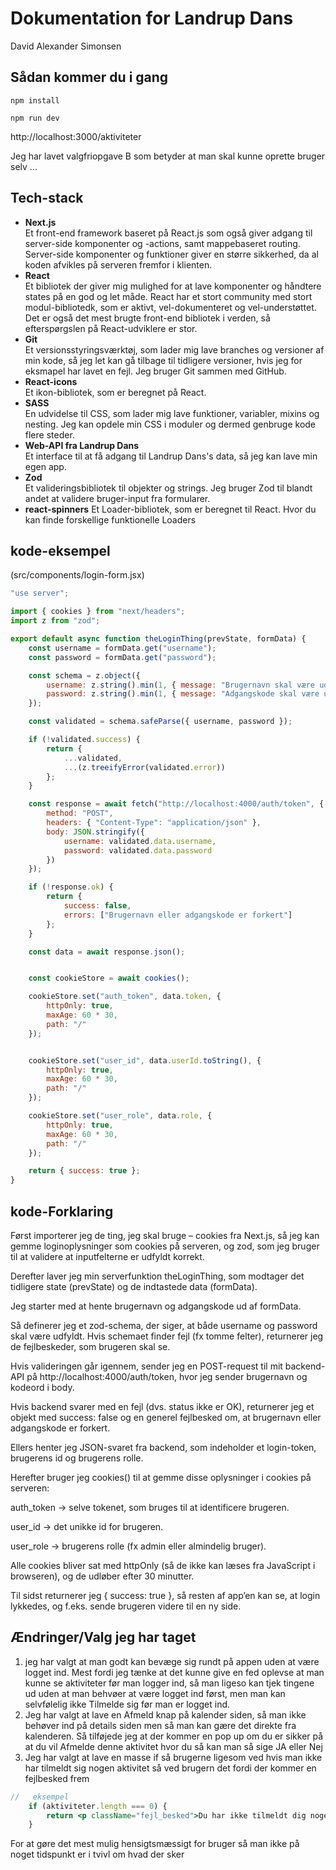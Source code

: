 # Dokumentation for Landrup Dans
David Alexander Simonsen


## Sådan kommer du i gang
`npm install`

`npm run dev`

http://localhost:3000/aktiviteter

Jeg har lavet valgfriopgave B som betyder at man skal kunne oprette bruger selv 
...


## Tech-stack
* **Next.js**  
Et front-end framework baseret på React.js som også giver adgang til server-side komponenter og -actions, samt mappebaseret routing. Server-side komponenter og funktioner giver en større sikkerhed, da al koden afvikles på serveren fremfor i klienten.
* **React**  
Et bibliotek der giver mig mulighed for at lave komponenter og håndtere states på en god og let måde. React har et stort community med stort modul-bibliotedk, som er aktivt, vel-dokumenteret og  vel-understøttet. Det er også det mest brugte front-end bibliotek i verden, så efterspørgslen på React-udviklere er stor. 
* **Git**  
Et versionsstyringsværktøj, som lader mig lave branches og versioner af min kode, så jeg let kan gå tilbage til tidligere versioner, hvis jeg for eksmapel har lavet en fejl. Jeg bruger Git sammen med GitHub.
* **React-icons**  
Et ikon-bibliotek, som er beregnet på React. 
* **SASS**  
En udvidelse til CSS, som lader mig lave funktioner, variabler, mixins og nesting. Jeg kan opdele min CSS i moduler og dermed genbruge kode flere steder.
* **Web-API fra Landrup Dans**  
Et interface til at få adgang til Landrup Dans's data, så jeg kan lave min egen app.
* **Zod**  
Et valideringsbibliotek til objekter og strings. Jeg bruger Zod til blandt andet at validere bruger-input fra formularer.
* **react-spinners**
Et Loader-bibliotek, som er beregnet til React. Hvor du kan finde forskellige funktionelle Loaders 


## kode-eksempel
(src/components/login-form.jsx)
```jsx
"use server";

import { cookies } from "next/headers";
import z from "zod";

export default async function theLoginThing(prevState, formData) {
    const username = formData.get("username");
    const password = formData.get("password");

    const schema = z.object({
        username: z.string().min(1, { message: "Brugernavn skal være udfyldt" }),
        password: z.string().min(1, { message: "Adgangskode skal være udfyldt" })
    });

    const validated = schema.safeParse({ username, password });

    if (!validated.success) {
        return {
            ...validated,
            ...(z.treeifyError(validated.error))
        };
    }

    const response = await fetch("http://localhost:4000/auth/token", {
        method: "POST",
        headers: { "Content-Type": "application/json" },
        body: JSON.stringify({
            username: validated.data.username,
            password: validated.data.password
        })
    });

    if (!response.ok) {
        return {
            success: false,
            errors: ["Brugernavn eller adgangskode er forkert"]
        };
    }

    const data = await response.json();


    const cookieStore = await cookies();

    cookieStore.set("auth_token", data.token, {
        httpOnly: true,
        maxAge: 60 * 30,
        path: "/"
    });


    cookieStore.set("user_id", data.userId.toString(), {
        httpOnly: true,
        maxAge: 60 * 30,
        path: "/"
    });

    cookieStore.set("user_role", data.role, {
        httpOnly: true,
        maxAge: 60 * 30,
        path: "/"
    });

    return { success: true };
}


```
## kode-Forklaring
Først importerer jeg de ting, jeg skal bruge – cookies fra Next.js, så jeg kan gemme loginoplysninger som cookies på serveren, og zod, som jeg bruger til at validere at inputfelterne er udfyldt korrekt.

Derefter laver jeg min serverfunktion theLoginThing, som modtager det tidligere state (prevState) og de indtastede data (formData).

Jeg starter med at hente brugernavn og adgangskode ud af formData.

Så definerer jeg et zod-schema, der siger, at både username og password skal være udfyldt. Hvis schemaet finder fejl (fx tomme felter), returnerer jeg de fejlbeskeder, som brugeren skal se.

Hvis valideringen går igennem, sender jeg en POST-request til mit backend-API på http://localhost:4000/auth/token, hvor jeg sender brugernavn og kodeord i body.

Hvis backend svarer med en fejl (dvs. status ikke er OK), returnerer jeg et objekt med success: false og en generel fejlbesked om, at brugernavn eller adgangskode er forkert.

Ellers henter jeg JSON-svaret fra backend, som indeholder et login-token, brugerens id og brugerens rolle.

Herefter bruger jeg cookies() til at gemme disse oplysninger i cookies på serveren:

auth_token → selve tokenet, som bruges til at identificere brugeren.

user_id → det unikke id for brugeren.

user_role → brugerens rolle (fx admin eller almindelig bruger).

Alle cookies bliver sat med httpOnly (så de ikke kan læses fra JavaScript i browseren), og de udløber efter 30 minutter.

Til sidst returnerer jeg { success: true }, så resten af app’en kan se, at login lykkedes, og f.eks. sende brugeren videre til en ny side.

## Ændringer/Valg jeg har taget
1. jeg har valgt at man godt kan bevæge sig rundt på appen uden at være logget ind. Mest fordi jeg tænke at det kunne give en fed oplevse at man kunne se aktiviteter før man logger ind, så man ligeso kan tjek tingene ud uden at man behvøer at være logget ind først, men man kan selvfølelig ikke Tilmelde sig før man er logget ind.
2. Jeg har valgt at lave en Afmeld knap på kalender siden, så man ikke behøver ind på details siden men så man kan gære det direkte fra kalenderen. Så tilføjede jeg at der kommer en pop up om du er sikker på at du vil Afmelde denne aktivitet hvor du så kan man så sige JA eller Nej
3. Jeg har valgt at lave en masse if så brugerne ligesom ved hvis man ikke har tilmeldt sig nogen aktivitet så ved brugern det fordi der kommer en fejlbesked frem
```jsx
//   eksempel 
    if (aktiviteter.length === 0) {
        return <p className="fejl_besked">Du har ikke tilmeldt dig nogen aktiviteter endnu.</p>;
    }
``` 
For at gøre det mest mulig hensigtsmæssigt for bruger så man ikke på noget tidspunkt er i tvivl om hvad der sker 



